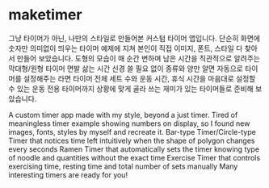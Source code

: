 # maketimer

그냥 타이머가 아닌, 나만의 스타일로 만들어본 커스텀 타이머 앱입니다.
단순히 화면에 숫자만 의미없이 띄우는 타이머 예제에 지쳐 본인이 직접 이미지, 폰트, 스타일 다 찾아서 만들어 보았습니다.
도형의 모습이 매 순간 변하며 남은 시간을 직관적으로 알려주는 막대형/원형 타이머
면발 삶는 시간 신경 쓸 필요 없이 종류와 양만 알면 자동으로 타이머를 설정해주는 라면 타이머
전체 세트 수와 운동 시간, 휴식 시간을 마음대로 설정할 수 있는 운동 전용 타이머까지
상황에 맞게 골라 쓰는 재미가 있는 타이머들로 준비해 보았습니다.

A custom timer app made with my style, beyond a just timer.
Tired of meaningless timer example showing numbers on display, so I found new images, fonts, styles by myself and recreate it.
Bar-type Timer/Circle-type Timer that notices time left intuitively when the shape of polygon changes every seconds
Ramen Timer that automatically sets the timer knowing type of noodle and quantities without the exact time
Exercise Timer that controls exercising time, resting time and total number of sets manually
Many interesting timers are ready for you!
